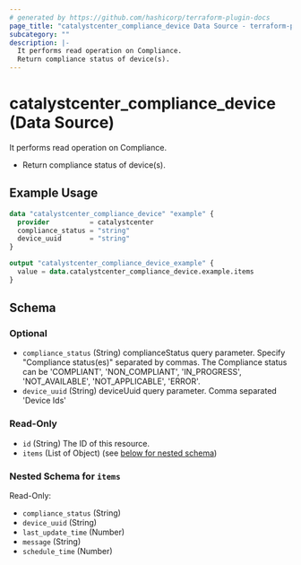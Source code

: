 ```yaml
---
# generated by https://github.com/hashicorp/terraform-plugin-docs
page_title: "catalystcenter_compliance_device Data Source - terraform-provider-catalystcenter"
subcategory: ""
description: |-
  It performs read operation on Compliance.
  Return compliance status of device(s).
---
```


# catalystcenter_compliance_device (Data Source)

It performs read operation on Compliance.

- Return compliance status of device(s).

## Example Usage

```terraform
data "catalystcenter_compliance_device" "example" {
  provider          = catalystcenter
  compliance_status = "string"
  device_uuid       = "string"
}

output "catalystcenter_compliance_device_example" {
  value = data.catalystcenter_compliance_device.example.items
}
```

<!-- schema generated by tfplugindocs -->
## Schema

### Optional

- `compliance_status` (String) complianceStatus query parameter. Specify "Compliance status(es)" separated by commas. The Compliance status can be 'COMPLIANT', 'NON_COMPLIANT', 'IN_PROGRESS', 'NOT_AVAILABLE', 'NOT_APPLICABLE', 'ERROR'.
- `device_uuid` (String) deviceUuid query parameter. Comma separated 'Device Ids'

### Read-Only

- `id` (String) The ID of this resource.
- `items` (List of Object) (see [below for nested schema](#nestedatt--items))

<a id="nestedatt--items"></a>
### Nested Schema for `items`

Read-Only:

- `compliance_status` (String)
- `device_uuid` (String)
- `last_update_time` (Number)
- `message` (String)
- `schedule_time` (Number)
